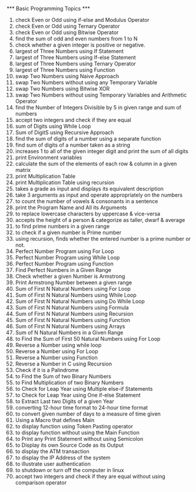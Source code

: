 *** Basic Programming Topics ***

1. check Even or Odd using if-else and Modulus Operator
2. check Even or Odd using Ternary Operator
3. check Even or Odd using Bitwise Operator
4. find the sum of odd and even numbers from 1 to N
5. check whether a given integer is positive or negative.
6. largest of Three Numbers using If Statement
7. largest of Three Numbers using If-else Statement
8. largest of Three Numbers using Ternary Operator
9. largest of Three Numbers using Function
10. swap Two Numbers using Naive Approach
11. swap Two Numbers without using any Temporary Variable
12. swap Two Numbers using Bitwise XOR
13. swap Two Numbers without using Temporary Variables and Arithmetic Operator
14. find the Number of Integers Divisible by 5 in given range and sum of numbers
15. accept two integers and check if they are equal
16. sum of Digits using While Loop
17. Sum of DigitS using Recursive Approach
18. find the sum of digits of a number using a separate function
19. find sum of digits of a number taken as a string
20. increases 1 to all of the given integer digit and print the sum of all digits
21. print Environment variables
22. calculate the sum of the elements of each row & column in a given matrix
23. print Multiplication Table
24. print Multiplication Table using recursion
25. takes a grade as input and displays its equivalent description
26. take 3 arguments as input and operate appropriately on the numbers
27. to count the number of vowels & consonants in a sentence
28. print the Program Name and All its Arguments
29. to replace lowercase characters by uppercase & vice-versa
30. accepts the height of a person & categorize as taller, dwarf & average
31. to find prime numbers in a given range
32. to check if a given number is Prime number
33. using recursion, finds whether the entered number is a prime number or not.
34. Perfect Number Program using For Loop
35. Perfect Number Program using While Loop
36. Perfect Number Program using Function
37. Find Perfect Numbers in a Given Range
38. Check whether a given Number is Armstrong
39. Print Armstrong Number between a given range
40. Sum of First N Natural Numbers using For Loop
41. Sum of First N Natural Numbers using While Loop
42. Sum of First N Natural Numbers using Do While Loop
43. Sum of First N Natural Numbers using Formula
44. Sum of First N Natural Numbers using Recursion
45. Sum of First N Natural Numbers using Function
46. Sum of First N Natural Numbers using Arrays
47. Sum of N Natural Numbers in a Given Range
48. to Find the Sum of First 50 Natural Numbers using For Loop
49. Reverse a Number using while loop
50. Reverse a Number using For Loop
51. Reverse a Number using Function
52. Reverse a Number in C using Recursion
53. Check if it is a Palindrome
54. to Find the Sum of two Binary Numbers
55. to Find Multiplication of two Binary Numbers
56. to Check for Leap Year using Multiple else-if Statements
57. to Check for Leap Year using One if-else Statement
58. to Extract Last two Digits of a given Year
59. converting 12-hour time format to 24-hour time format
60. to convert given number of days to a measure of time given
61. Using a Macro that defines Main
62. to display function using Token Pasting operator
63. to display function without using the Main Function
64. to Print any Print Statement without using Semicolon
65. to Display its own Source Code as its Output
66. to display the ATM transaction
67. to display the IP Address of the system
68. to illustrate user authentication
69. to shutdown or turn off the computer in linux
70. accept two integers and check if they are equal without using comparison operator